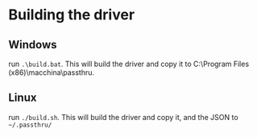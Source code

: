 # Building the driver

## Windows
run `.\build.bat`. This will build the driver and copy it to C:\Program Files (x86)\macchina\passthru.

## Linux
run `./build.sh`. This will build the driver and copy it, and the JSON to `~/.passthru/`